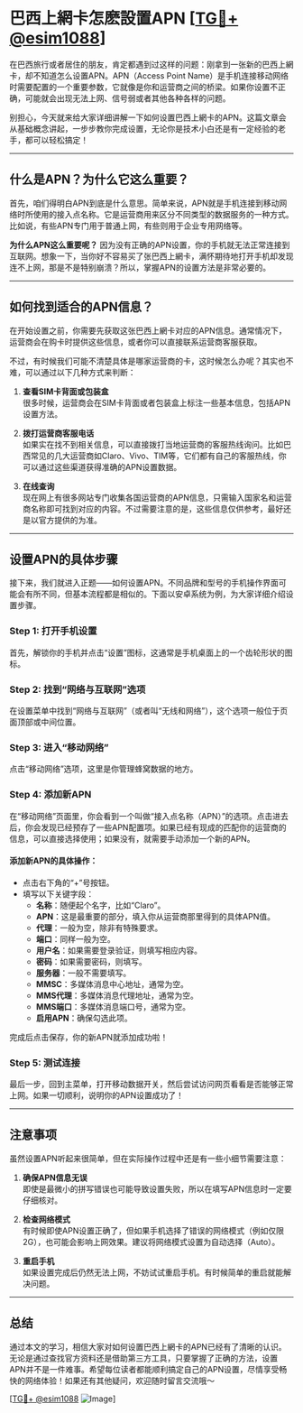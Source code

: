 # 巴西上網卡怎麽設置APN [[TG💪+ @esim1088](https://t.me/s/esim1088)]

在巴西旅行或者居住的朋友，肯定都遇到过这样的问题：刚拿到一张新的巴西上網卡，却不知道怎么设置APN。APN（Access Point Name）是手机连接移动网络时需要配置的一个重要参数，它就像是你和运营商之间的桥梁。如果你设置不正确，可能就会出现无法上网、信号弱或者其他各种各样的问题。

别担心，今天就来给大家详细讲解一下如何设置巴西上網卡的APN。这篇文章会从基础概念讲起，一步步教你完成设置，无论你是技术小白还是有一定经验的老手，都可以轻松搞定！

---

## 什么是APN？为什么它这么重要？

首先，咱们得明白APN到底是什么意思。简单来说，APN就是手机连接到移动网络时所使用的接入点名称。它是运营商用来区分不同类型的数据服务的一种方式。比如说，有些APN专门用于普通上网，有些则用于企业专用网络等。

**为什么APN这么重要呢？** 因为没有正确的APN设置，你的手机就无法正常连接到互联网。想象一下，当你好不容易买了张巴西上網卡，满怀期待地打开手机却发现连不上网，那是不是特别崩溃？所以，掌握APN的设置方法是非常必要的。

---

## 如何找到适合的APN信息？

在开始设置之前，你需要先获取这张巴西上網卡对应的APN信息。通常情况下，运营商会在购卡时提供这些信息，或者你可以直接联系运营商客服获取。

不过，有时候我们可能不清楚具体是哪家运营商的卡，这时候怎么办呢？其实也不难，可以通过以下几种方式来判断：

1. **查看SIM卡背面或包装盒**  
   很多时候，运营商会在SIM卡背面或者包装盒上标注一些基本信息，包括APN设置方法。

2. **拨打运营商客服电话**  
   如果实在找不到相关信息，可以直接拨打当地运营商的客服热线询问。比如巴西常见的几大运营商如Claro、Vivo、TIM等，它们都有自己的客服热线，你可以通过这些渠道获得准确的APN设置数据。

3. **在线查询**  
   现在网上有很多网站专门收集各国运营商的APN信息，只需输入国家名和运营商名称即可找到对应的内容。不过需要注意的是，这些信息仅供参考，最好还是以官方提供的为准。

---

## 设置APN的具体步骤

接下来，我们就进入正题——如何设置APN。不同品牌和型号的手机操作界面可能会有所不同，但基本流程都是相似的。下面以安卓系统为例，为大家详细介绍设置步骤。

### Step 1: 打开手机设置
首先，解锁你的手机并点击“设置”图标，这通常是手机桌面上的一个齿轮形状的图标。

### Step 2: 找到“网络与互联网”选项
在设置菜单中找到“网络与互联网”（或者叫“无线和网络”），这个选项一般位于页面顶部或中间位置。

### Step 3: 进入“移动网络”
点击“移动网络”选项，这里是你管理蜂窝数据的地方。

### Step 4: 添加新APN
在“移动网络”页面里，你会看到一个叫做“接入点名称（APN）”的选项。点击进去后，你会发现已经预存了一些APN配置项。如果已经有现成的匹配你的运营商的信息，可以直接选择使用；如果没有，就需要手动添加一个新的APN。

#### 添加新APN的具体操作：
- 点击右下角的“+”号按钮。
- 填写以下关键字段：
  - **名称**：随便起个名字，比如“Claro”。
  - **APN**：这是最重要的部分，填入你从运营商那里得到的具体APN值。
  - **代理**：一般为空，除非有特殊要求。
  - **端口**：同样一般为空。
  - **用户名**：如果需要登录验证，则填写相应内容。
  - **密码**：如果需要密码，则填写。
  - **服务器**：一般不需要填写。
  - **MMSC**：多媒体消息中心地址，通常为空。
  - **MMS代理**：多媒体消息代理地址，通常为空。
  - **MMS端口**：多媒体消息端口号，通常为空。
  - **启用APN**：确保勾选此项。

完成后点击保存，你的新APN就添加成功啦！

### Step 5: 测试连接
最后一步，回到主菜单，打开移动数据开关，然后尝试访问网页看看是否能够正常上网。如果一切顺利，说明你的APN设置成功了！

---

## 注意事项

虽然设置APN听起来很简单，但在实际操作过程中还是有一些小细节需要注意：

1. **确保APN信息无误**  
   即使是最微小的拼写错误也可能导致设置失败，所以在填写APN信息时一定要仔细核对。

2. **检查网络模式**  
   有时候即使APN设置正确了，但如果手机选择了错误的网络模式（例如仅限2G），也可能会影响上网效果。建议将网络模式设置为自动选择（Auto）。

3. **重启手机**  
   如果设置完成后仍然无法上网，不妨试试重启手机。有时候简单的重启就能解决问题。

---

## 总结

通过本文的学习，相信大家对如何设置巴西上網卡的APN已经有了清晰的认识。无论是通过查找官方资料还是借助第三方工具，只要掌握了正确的方法，设置APN并不是一件难事。希望每位读者都能顺利搞定自己的APN设置，尽情享受畅快的网络体验！如果还有其他疑问，欢迎随时留言交流哦～

[[TG💪+ @esim1088](https://t.me/s/esim1088) ![Image](https://i.postimg.cc/4NQfJmqS/Snipaste-2025-05-13-00-14-12.png)]